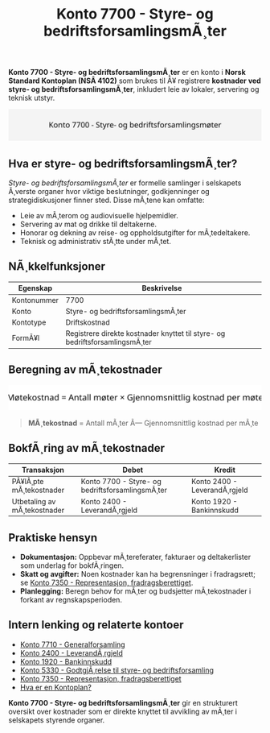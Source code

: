 ﻿---
title: "Konto 7700 - Styre- og bedriftsforsamlingsmÃ¸ter"
meta_title: "7700-styre-og-bedriftsforsamlingsmoter"
meta_description: '**Konto 7700 - Styre- og bedriftsforsamlingsmÃ¸ter** er en konto i **Norsk Standard Kontoplan (NSÂ 4102)** som brukes til Ã¥ registrere **kostnader ved styre- o...'
slug: 7700-styre-og-bedriftsforsamlingsmoter
type: blog
layout: pages/single
---

**Konto 7700 - Styre- og bedriftsforsamlingsmÃ¸ter** er en konto i **Norsk Standard Kontoplan (NSÂ 4102)** som brukes til Ã¥ registrere **kostnader ved styre- og bedriftsforsamlingsmÃ¸ter**, inkludert leie av lokaler, servering og teknisk utstyr.

![Illustrasjon av konto 7700 Styre- og bedriftsforsamlingsmÃ¸ter](7700-styre-og-bedriftsforsamlingsmoter-image.svg)

## Hva er styre- og bedriftsforsamlingsmÃ¸ter?

*Styre- og bedriftsforsamlingsmÃ¸ter* er formelle samlinger i selskapets Ã¸verste organer hvor viktige beslutninger, godkjenninger og strategidiskusjoner finner sted. Disse mÃ¸tene kan omfatte:

* Leie av mÃ¸terom og audiovisuelle hjelpemidler.
* Servering av mat og drikke til deltakerne.
* Honorar og dekning av reise- og oppholdsutgifter for mÃ¸tedeltakere.
* Teknisk og administrativ stÃ¸tte under mÃ¸tet.

## NÃ¸kkelfunksjoner

| Egenskap      | Beskrivelse                                                                   |
|---------------|-------------------------------------------------------------------------------|
| Kontonummer   | 7700                                                                          |
| Konto         | Styre- og bedriftsforsamlingsmÃ¸ter                                             |
| Kontotype     | Driftskostnad                                                                   |
| FormÃ¥l        | Registrere direkte kostnader knyttet til styre- og bedriftsforsamlingsmÃ¸ter    |

## Beregning av mÃ¸tekostnader

![Formel for beregning av mÃ¸tekostnader](7700-styre-og-bedriftsforsamlingsmoter-calculation.svg)

> **MÃ¸tekostnad** = Antall mÃ¸ter Ã— Gjennomsnittlig kostnad per mÃ¸te

## BokfÃ¸ring av mÃ¸tekostnader

| Transaksjon                    | Debet                                                        | Kredit                      |
|--------------------------------|--------------------------------------------------------------|-----------------------------|
| PÃ¥lÃ¸pte mÃ¸tekostnader          | Konto 7700 - Styre- og bedriftsforsamlingsmÃ¸ter              | Konto 2400 - LeverandÃ¸rgjeld |
| Utbetaling av mÃ¸tekostnader    | Konto 2400 - LeverandÃ¸rgjeld                                 | Konto 1920 - Bankinnskudd    |

## Praktiske hensyn

* **Dokumentasjon:** Oppbevar mÃ¸tereferater, fakturaer og deltakerlister som underlag for bokfÃ¸ringen.
* **Skatt og avgifter:** Noen kostnader kan ha begrensninger i fradragsrett; se [Konto 7350 - Representasjon, fradragsberettiget](/blogs/kontoplan/7350-representasjon-fradragsberettiget "Konto 7350 - Representasjon, fradragsberettiget").
* **Planlegging:** Beregn behov for mÃ¸ter og budsjetter mÃ¸tekostnader i forkant av regnskapsperioden.

## Intern lenking og relaterte kontoer

* [Konto 7710 - Generalforsamling](/blogs/kontoplan/7710-generalforsamling "Konto 7710 - Generalforsamling")
* [Konto 2400 - LeverandÃ¸rgjeld](/blogs/kontoplan/2400-leverandorgjeld "Konto 2400 - LeverandÃ¸rgjeld")
* [Konto 1920 - Bankinnskudd](/blogs/kontoplan/1920-bankinnskudd "Konto 1920 - Bankinnskudd")
* [Konto 5330 - GodtgjÃ¸relse til styre- og bedriftsforsamling](/blogs/kontoplan/5330-godtgjorelse-til-styre-og-bedriftsforsamling "Konto 5330 - GodtgjÃ¸relse til styre- og bedriftsforsamling")
* [Konto 7350 - Representasjon, fradragsberettiget](/blogs/kontoplan/7350-representasjon-fradragsberettiget "Konto 7350 - Representasjon, fradragsberettiget")
* [Hva er en Kontoplan?](/blogs/regnskap/hva-er-kontoplan "Hva er en Kontoplan? Komplett Guide til Kontoplaner i Norsk Regnskap")

**Konto 7700 - Styre- og bedriftsforsamlingsmÃ¸ter** gir en strukturert oversikt over kostnader som er direkte knyttet til avvikling av mÃ¸ter i selskapets styrende organer.

